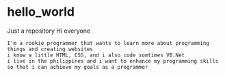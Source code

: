 # hello_world
Just a repository
Hi everyone
  
  
    I'm a rookie programmer that wants to learn more about programming things and creating websites 
    i know a little HTML, CSS, and i also code somtimes VB.Net
    i live in the philippines and i want to enhance my programming skills so that i can achieve my goals as a programmer
